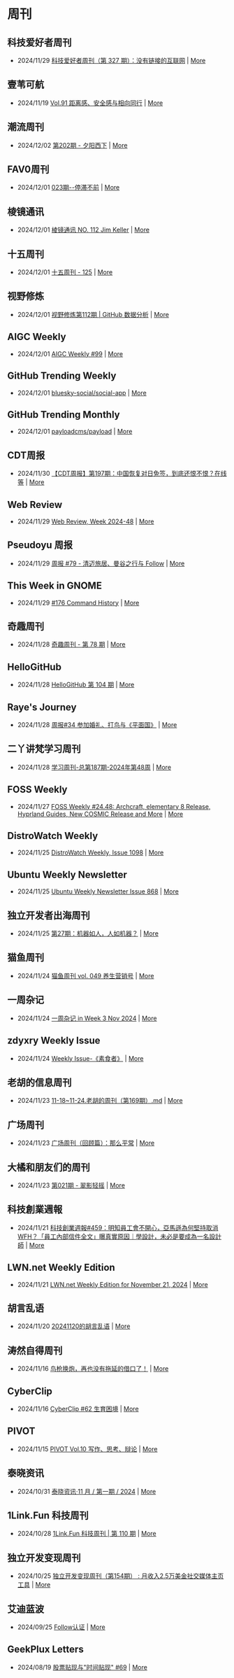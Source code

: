 # 周刊

## 科技爱好者周刊
- 2024/11/29 [科技爱好者周刊（第 327 期）：没有链接的互联网](http://www.ruanyifeng.com/blog/2024/11/weekly-issue-327.html) | [More](channels/%E7%A7%91%E6%8A%80%E7%88%B1%E5%A5%BD%E8%80%85%E5%91%A8%E5%88%8A.md)

## 壹苇可航
- 2024/11/19 [Vol.91 距离感、安全感与相向同行](https://letter.justgoidea.com/p/vol-91-distance-safety-and-walking-together) | [More](channels/%E5%A3%B9%E8%8B%87%E5%8F%AF%E8%88%AA.md)

## 潮流周刊
- 2024/12/02 [第202期 - 夕阳西下](https://weekly.tw93.fun/posts/202-%E5%A4%95%E9%98%B3%E8%A5%BF%E4%B8%8B/) | [More](channels/%E6%BD%AE%E6%B5%81%E5%91%A8%E5%88%8A.md)

## FAV0周刊
- 2024/12/01 [023期--停滞不前](https://fav0.com/posts/2024/023) | [More](channels/FAV0%E5%91%A8%E5%88%8A.md)

## 棱镜通讯
- 2024/12/01 [棱镜通讯 NO. 112 Jim Keller](https://wangyurui.com/posts/leng-jing-tong-xun-no-112-jim-keller-9c34bc24) | [More](channels/%E6%A3%B1%E9%95%9C%E9%80%9A%E8%AE%AF.md)

## 十五周刊
- 2024/12/01 [十五周刊 - 125](https://haydenhayden.com/weekly/weekly-125) | [More](channels/%E5%8D%81%E4%BA%94%E5%91%A8%E5%88%8A.md)

## 视野修炼
- 2024/12/01 [视野修炼第112期 | GitHub 数据分析](https://sugarat.top/weekly/2024-12-01.html) | [More](channels/%E8%A7%86%E9%87%8E%E4%BF%AE%E7%82%BC.md)

## AIGC Weekly
- 2024/12/01 [AIGC Weekly #99](https://quail.ink/op7418/p/aigc-weekly-99) | [More](channels/AIGC%20Weekly.md)

## GitHub Trending Weekly
- 2024/12/01 [bluesky-social/social-app](https://github.com/bluesky-social/social-app) | [More](channels/GitHub%20Trending%20Weekly.md)

## GitHub Trending Monthly
- 2024/12/01 [payloadcms/payload](https://github.com/payloadcms/payload) | [More](channels/GitHub%20Trending%20Monthly.md)

## CDT周报
- 2024/11/30 [【CDT周报】第197期：中国恢复对日免签，到底还恨不恨？在线等](https://chinadigitaltimes.net/chinese/713555.html) | [More](channels/CDT%E5%91%A8%E6%8A%A5.md)

## Web Review
- 2024/11/29 [Web Review, Week 2024-48](https://ervin.ipsquad.net/blog/2024/11/29/web-review-week-2024-48/) | [More](channels/Web%20Review.md)

## Pseudoyu 周报
- 2024/11/29 [周报 #79 - 清迈旅居、曼谷之行与 Follow](https://www.pseudoyu.com/zh/2024/11/29/weekly_review_20241129/) | [More](channels/Pseudoyu%20%E5%91%A8%E6%8A%A5.md)

## This Week in GNOME
- 2024/11/29 [#176 Command History](https://thisweek.gnome.org/posts/2024/11/twig-176/) | [More](channels/This%20Week%20in%20GNOME.md)

## 奇趣周刊
- 2024/11/28 [奇趣周刊 - 第 78 期](https://zishu.me/blog/weekly-78.html/) | [More](channels/%E5%A5%87%E8%B6%A3%E5%91%A8%E5%88%8A.md)

## HelloGitHub
- 2024/11/28 [HelloGitHub 第 104 期](https://hellogithub.com/periodical/volume/104) | [More](channels/HelloGitHub.md)

## Raye's Journey
- 2024/11/28 [周报#34 参加婚礼、打鸟与《平面国》](https://xlog.app/api/redirection?characterId=51803&noteId=1838) | [More](channels/Raye%27s%20Journey.md)

## 二丫讲梵学习周刊
- 2024/11/28 [学习周刊-总第187期-2024年第48周](https://wiki.eryajf.net/pages/fa54e6/) | [More](channels/%E4%BA%8C%E4%B8%AB%E8%AE%B2%E6%A2%B5%E5%AD%A6%E4%B9%A0%E5%91%A8%E5%88%8A.md)

## FOSS Weekly
- 2024/11/27 [FOSS Weekly #24.48: Archcraft, elementary 8 Release, Hyprland Guides, New COSMIC Release and More](https://itsfoss.com/newsletter/foss-weekly-24-48/) | [More](channels/FOSS%20Weekly.md)

## DistroWatch Weekly
- 2024/11/25 [DistroWatch Weekly, Issue 1098](https://distrowatch.com/weekly.php?issue=20241125) | [More](channels/DistroWatch%20Weekly.md)

## Ubuntu Weekly Newsletter
- 2024/11/25 [Ubuntu Weekly Newsletter Issue 868](https://discourse.ubuntu.com/t/ubuntu-weekly-newsletter-issue-868/50152) | [More](channels/Ubuntu%20Weekly%20Newsletter.md)

## 独立开发者出海周刊
- 2024/11/25 [第27期：机器如人，人如机器？](https://gapis.money/weekly/2024-11-25_027) | [More](channels/%E7%8B%AC%E7%AB%8B%E5%BC%80%E5%8F%91%E8%80%85%E5%87%BA%E6%B5%B7%E5%91%A8%E5%88%8A.md)

## 猫鱼周刊
- 2024/11/24 [猫鱼周刊 vol. 049 养生营销号](https://ameow.xyz/archives/weekly-049) | [More](channels/%E7%8C%AB%E9%B1%BC%E5%91%A8%E5%88%8A.md)

## 一周杂记
- 2024/11/24 [一周杂记 in Week 3 Nov 2024](http://kingsamchen.github.io/2024/11/24/weekly-2024-nov-3/) | [More](channels/%E4%B8%80%E5%91%A8%E6%9D%82%E8%AE%B0.md)

## zdyxry Weekly Issue
- 2024/11/24 [Weekly Issue-《素食者》](https://zdyxry.github.io/2024/11/24/Weekly-Issue-%E7%B4%A0%E9%A3%9F%E8%80%85/) | [More](channels/zdyxry%20Weekly%20Issue.md)

## 老胡的信息周刊
- 2024/11/23 [11-18~11-24.老胡的周刊（第169期）.md](https://weekly.howie6879.com/2024/11-18~11-24.老胡的周刊（第169期）.html) | [More](channels/%E8%80%81%E8%83%A1%E7%9A%84%E4%BF%A1%E6%81%AF%E5%91%A8%E5%88%8A.md)

## 广场周刊
- 2024/11/23 [广场周刊（回顾篇）：那么平常](https://immmmm.com/weekly-review-2024/) | [More](channels/%E5%B9%BF%E5%9C%BA%E5%91%A8%E5%88%8A.md)

## 大橘和朋友们的周刊
- 2024/11/23 [第021期 - 翠影轻摇](https://rrorangeandfriends.site/posts/2024/021) | [More](channels/%E5%A4%A7%E6%A9%98%E5%92%8C%E6%9C%8B%E5%8F%8B%E4%BB%AC%E7%9A%84%E5%91%A8%E5%88%8A.md)

## 科技創業週報
- 2024/11/21 [科技創業週報#459：明知員工會不開心，亞馬遜為何堅持取消WFH？「員工內部信件全文」曝真實原因｜學設計，未必是要成為一名設計師](https://blog.starrocket.io/posts/newsletter-2024-11-21/) | [More](channels/%E7%A7%91%E6%8A%80%E5%89%B5%E6%A5%AD%E9%80%B1%E5%A0%B1.md)

## LWN.net Weekly Edition
- 2024/11/21 [LWN.net Weekly Edition for November 21, 2024](https://lwn.net/Articles/998144/) | [More](channels/LWN.net%20Weekly%20Edition.md)

## 胡言乱语
- 2024/11/20 [20241120的胡言乱语](https://www.bboy.app/2024/11/20/20241120%E7%9A%84%E8%83%A1%E8%A8%80%E4%B9%B1%E8%AF%AD/) | [More](channels/%E8%83%A1%E8%A8%80%E4%B9%B1%E8%AF%AD.md)

## 涛然自得周刊
- 2024/11/16 [鸟枪换炮，再也没有拖延的借口了！](http://heyitao.com/post/new-macbook-pro-m4-pro) | [More](channels/%E6%B6%9B%E7%84%B6%E8%87%AA%E5%BE%97%E5%91%A8%E5%88%8A.md)

## CyberClip
- 2024/11/16 [CyberClip #62 生育困境](https://shyrz.me/cyberclip-62-procreation-dilemma/) | [More](channels/CyberClip.md)

## PIVOT
- 2024/11/15 [PIVOT Vol.10 写作、思考、辩论](https://anotherdayu.com/2024/6059/) | [More](channels/PIVOT.md)

## 泰晓资讯
- 2024/10/31 [泰晓资讯·11 月 / 第一期 / 2024](https://tinylab.org/tinylab-weekly-10-2nd-2024/) | [More](channels/%E6%B3%B0%E6%99%93%E8%B5%84%E8%AE%AF.md)

## 1Link.Fun 科技周刊
- 2024/10/28 [1Link.Fun 科技周刊 | 第 110 期](https://1link.fun/blog/issue/issue110/) | [More](channels/1Link.Fun%20%E7%A7%91%E6%8A%80%E5%91%A8%E5%88%8A.md)

## 独立开发变现周刊
- 2024/10/25 [独立开发变现周刊（第154期） : 月收入2.5万美金社交媒体主页工具](https://www.ezindie.com/weekly/issue-154) | [More](channels/%E7%8B%AC%E7%AB%8B%E5%BC%80%E5%8F%91%E5%8F%98%E7%8E%B0%E5%91%A8%E5%88%8A.md)

## 艾迪蓝波
- 2024/09/25 [Follow认证](https://www.idnunber.top/article/10c03a08-b813-805b-9032-cce14df9ecf6) | [More](channels/%E8%89%BE%E8%BF%AA%E8%93%9D%E6%B3%A2.md)

## GeekPlux Letters
- 2024/08/19 [股票贴现与"时间贴现" #69](https://letters.geekplux.com/69/) | [More](channels/GeekPlux%20Letters.md)

